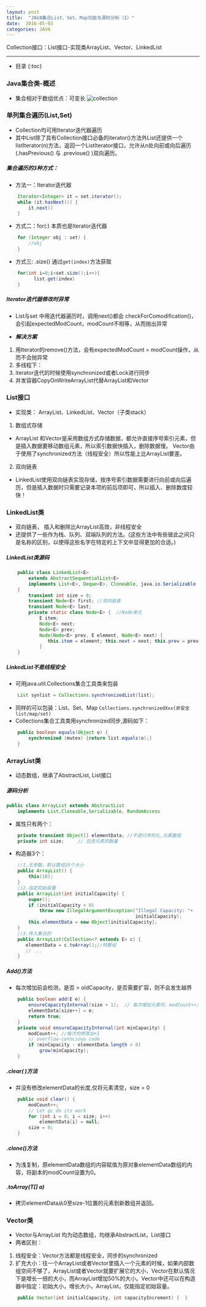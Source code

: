 ```yaml
---
layout: post
title:  "JAVA集合List、Set、Map功能与源码分析（1）"
date:  2016-05-03
categories: JAVA
---
```


Collection接口：List接口-实现类ArrayList、Vector、LinkedList 

---

- 目录
{:toc}

### Java集合类-概述

- 集合相对于数组优点：可变长
![collection](/images/java-collection.png)

### 单列集合遍历(List,Set)

- Collection均可用Iterator迭代器遍历
- 其中List除了具有Collection接口必备的iterator()方法外List还提供一个listIterator(n)方法，返回一个ListIterator接口，允许从n处向前或向后遍历(.hasPrevious() 与 .previoue() )双向遍历。

##### 集合遍历的3种方式：

- 方法一：Iterator迭代器

```java
	Iterator<Integer> it = set.iterator();
	while (it.hasNext()) {
		it.next()
	}
```
- 方式二：for(:) 本质也是Iterator迭代器

```java
	for (Integer obj : set) {
		//obj
	}
```
- 方式三: .size() 通过`get(index)`方法获取

```java
	for(int i=0;i<set.size();i++){
		  list.get(index)
	}
```

##### ***Iterator迭代器修改时异常***

- List与set 中用迭代器遍历时，调用next()都会 checkForComodification()，会引起expectedModCount，modCount不相等，从而抛出异常

- ***解决方案***
1. 用Iterator的remove()方法，会有expectedModCount = modCount操作，从而不会抛异常
2. 多线程下：
1. iterator迭代的时候使用synchronized或者Lock进行同步
2. 并发容器CopyOnWriteArrayList代替ArrayList和Vector

### List接口

- 实现类： ArrayList、LinkedList、Vector（子类stack）

1. 数组式存储
- ArrayList 和Vector是采用数组方式存储数据，都允许直接序号索引元素，但是插入数据要移动数组元素，所以索引数据快插入，删除数据慢。
Vector由于使用了synchronized方法（线程安全）所以性能上比ArrayList要差。
2. 双向链表
- LinkedList使用双向链表实现存储，按序号索引数据需要进行向前或向后遍历，但是插入数据时只需要记录本项的前后项即可，所以插入、删除数度较快！

### LinkedList类

- 双向链表， 插入和删除比ArrayList高效，非线程安全
- 还提供了一些作为栈、队列、双端队列的方法。(这些方法中有些彼此之间只是名称的区别，以使得这些名字在特定的上下文中显得更加的合适。)

##### LinkedList类源码

```java
	public class LinkedList<E>
		extends AbstractSequentialList<E>
		implements List<E>, Deque<E>, Cloneable, java.io.Serializable
	{	
		transient int size = 0;
		transient Node<E> first; //双向链表
		transient Node<E> last;
		private static class Node<E> {  //Node单元
			E item;
			Node<E> next;
			Node<E> prev;
			Node(Node<E> prev, E element, Node<E> next) {
			   this.item = element; this.next = next; this.prev = prev;
			}
	}
```

##### LinkedList不是线程安全
- 可用java.util.Collections集合工具类来包装

```java
	List synlist = Collections.synchronizedList(list);
```
- 同样的可以包装：List、Set、Map
 `Collections.synchronizedXxx(非安全list/map/set)`
- Collections集合工具类用synchronized同步,源码如下：

```java
	public boolean equals(Object o) {
		synchronized (mutex) {return list.equals(o);}
	}
```

### ArrayList类
- 动态数组，继承了AbstractList, List接口

##### 源码分析

```java
public class ArrayList extends AbstractList  
	implements List,Cloneable,Serializable, RandomAccess
```
- 属性只有两个：

```java
	private transient Object[] elementData; //不进行序列化,元素数组
	private int size;     // 包含元素的数量
```
- 构造器3个：

```java
	//1.无参数，默认数组10个大小
    public ArrayList() {
        this(10);
    }
    //2.指定初始容量
	public ArrayList(int initialCapacity) {
        super();
        if (initialCapacity < 0)
            throw new IllegalArgumentException("Illegal Capacity: "+
                                               initialCapacity);
        this.elementData = new Object[initialCapacity];
	}
	//3.传入集合的
	public ArrayList(Collection<? extends E> c) {
	   elementData = c.toArray();//转数组
	   // ... 
	}
```
##### Add()方法
- 每次增加前会检测，是否 > oldCapacity，是否需要扩容，则不会发生越界

```java
	public boolean add(E e) {
		ensureCapacityInternal(size + 1);  // 每次增加元素时，modCount++;    
		elementData[size++] = e;
		return true;
	}
	private void ensureCapacityInternal(int minCapacity) {
        modCount++; //每次均修改会+1
        // overflow-conscious code
        if (minCapacity - elementData.length > 0)
            grow(minCapacity);
	}
```

##### .clear( )方法
- 并没有修改elementData的长度,仅将元素清空，size = 0

```java
	public void clear() {
		modCount++; 
		// Let gc do its work
		for (int i = 0; i < size; i++)
			elementData[i] = null;
		size = 0;
	}
```

##### .clone()方法
- 为浅复制，原elementData数组的内容赋值为原对象elementData数组的内容，将副本的modCount设置为0。

##### .toArray(T[] a) 
- 拷贝elementData从0至size-1位置的元素到新数组并返回。

### Vector类

- Vector与ArrayList 均为动态数组，均继承AbstractList，List接口
- 两者区别：
1. 线程安全：Vector方法都是线程安全，同步的synchronized
2. 扩充大小：往一个ArrayList或者Vector里插入一个元素的时候，如果内部数组空间不够了，ArrayList或者Vector就要扩展它的大小，Vector在默认情况下是增长一倍的大小，而ArrayList增加50%的大小。Vector中还可以在构造器中指定：初始大小，增长大小，ArrayList，仅能指定初始容量。

```java
	public Vector(int initialCapacity, int capacityIncrement) {  }
```